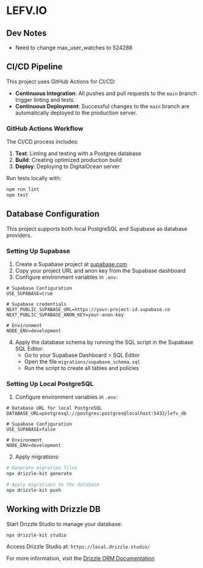 # LEFV.IO

## Dev Notes

- Need to change max_user_watches to 524288

## CI/CD Pipeline

This project uses GitHub Actions for CI/CD:

- **Continuous Integration**: All pushes and pull requests to the `main` branch trigger linting and tests.
- **Continuous Deployment**: Successful changes to the `main` branch are automatically deployed to the production server.

### GitHub Actions Workflow

The CI/CD process includes:

1. **Test**: Linting and testing with a Postgres database
2. **Build**: Creating optimized production build
3. **Deploy**: Deploying to DigitalOcean server

Run tests locally with:
```bash
npm run lint
npm test
```

## Database Configuration

This project supports both local PostgreSQL and Supabase as database providers.

### Setting Up Supabase

1. Create a Supabase project at [supabase.com](https://supabase.com)
2. Copy your project URL and anon key from the Supabase dashboard
3. Configure environment variables in `.env`:

```
# Supabase Configuration
USE_SUPABASE=true

# Supabase credentials
NEXT_PUBLIC_SUPABASE_URL=https://your-project-id.supabase.co
NEXT_PUBLIC_SUPABASE_ANON_KEY=your-anon-key

# Environment
NODE_ENV=development
```

4. Apply the database schema by running the SQL script in the Supabase SQL Editor:
   - Go to your Supabase Dashboard > SQL Editor
   - Open the file `migrations/supabase_schema.sql`
   - Run the script to create all tables and policies

### Setting Up Local PostgreSQL

1. Configure environment variables in `.env`:

```
# Database URL for local PostgreSQL
DATABASE_URL=postgresql://postgres:postgres@localhost:5432/lefv_db

# Supabase Configuration
USE_SUPABASE=false

# Environment
NODE_ENV=development
```

2. Apply migrations:

```bash
# Generate migration files
npx drizzle-kit generate

# Apply migrations to the database
npx drizzle-kit push
```

## Working with Drizzle DB

Start Drizzle Studio to manage your database:

```bash
npx drizzle-kit studio
```

Access Drizzle Studio at: `https://local.drizzle.studio/`

For more information, visit the [Drizzle ORM Documentation](https://orm.drizzle.team/docs/kit-overview)
